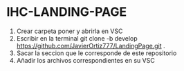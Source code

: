 # IHC-LANDING-PAGE

1) Crear carpeta poner y abrirla en VSC
2) Escribir en la terminal git clone -b develop https://github.com/JavierOrtiz777/LandingPage.git .
3) Sacar la seccion que le corresponde de este repositorio
4) Añadir los archivos correspondientes en su VSC 
